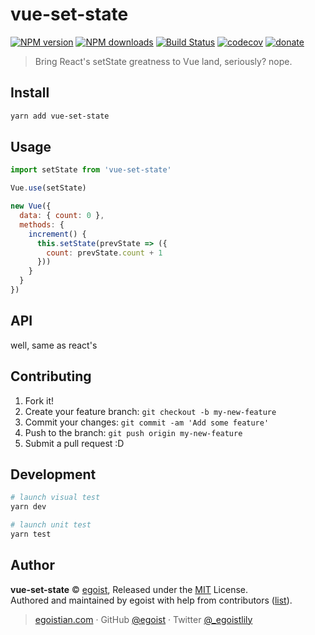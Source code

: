 # vue-set-state

[![NPM version](https://img.shields.io/npm/v/vue-set-state.svg?style=flat)](https://npmjs.com/package/vue-set-state) [![NPM downloads](https://img.shields.io/npm/dm/vue-set-state.svg?style=flat)](https://npmjs.com/package/vue-set-state) [![Build Status](https://img.shields.io/circleci/project/egoist/vue-set-state/master.svg?style=flat)](https://circleci.com/gh/egoist/vue-set-state) [![codecov](https://codecov.io/gh/egoist/vue-set-state/branch/master/graph/badge.svg)](https://codecov.io/gh/egoist/vue-set-state)
 [![donate](https://img.shields.io/badge/$-donate-ff69b4.svg?maxAge=2592000&style=flat)](https://github.com/egoist/donate)

> Bring React's setState greatness to Vue land, seriously? nope.

## Install

```bash
yarn add vue-set-state
```

## Usage

```js
import setState from 'vue-set-state'

Vue.use(setState)

new Vue({
  data: { count: 0 },
  methods: {
    increment() {
      this.setState(prevState => ({
        count: prevState.count + 1
      }))
    }
  }
})
```

## API

well, same as react's

## Contributing

1. Fork it!
2. Create your feature branch: `git checkout -b my-new-feature`
3. Commit your changes: `git commit -am 'Add some feature'`
4. Push to the branch: `git push origin my-new-feature`
5. Submit a pull request :D

## Development

```bash
# launch visual test
yarn dev 

# launch unit test
yarn test
```

## Author

**vue-set-state** © [egoist](https://github.com/egoist), Released under the [MIT](./LICENSE) License.<br>
Authored and maintained by egoist with help from contributors ([list](https://github.com/egoist/vue-set-state/contributors)).

> [egoistian.com](https://egoistian.com) · GitHub [@egoist](https://github.com/egoist) · Twitter [@_egoistlily](https://twitter.com/_egoistlily)
